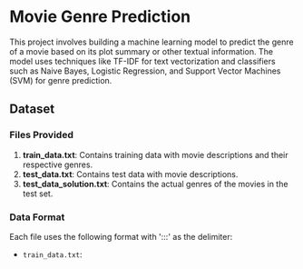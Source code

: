 # Movie Genre Prediction

This project involves building a machine learning model to predict the genre of a movie based on its plot summary or other textual information. The model uses techniques like TF-IDF for text vectorization and classifiers such as Naive Bayes, Logistic Regression, and Support Vector Machines (SVM) for genre prediction.

## Dataset

### Files Provided
1. **train_data.txt**: Contains training data with movie descriptions and their respective genres.
2. **test_data.txt**: Contains test data with movie descriptions.
3. **test_data_solution.txt**: Contains the actual genres of the movies in the test set.

### Data Format
Each file uses the following format with ':::' as the delimiter:
- `train_data.txt`:
